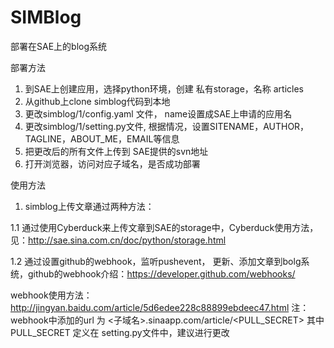 SIMBlog
=======

部署在SAE上的blog系统

部署方法

  1. 到SAE上创建应用，选择python环境，创建 私有storage，名称 articles
  2. 从github上clone simblog代码到本地
  3. 更改simblog/1/config.yaml 文件， name设置成SAE上申请的应用名
  4. 更改simblog/1/setting.py文件, 根据情况，设置SITENAME，AUTHOR，TAGLINE，ABOUT_ME，EMAIL等信息
  5. 把更改后的所有文件上传到 SAE提供的svn地址
  6. 打开浏览器，访问对应子域名，是否成功部署
  
使用方法

  1. simblog上传文章通过两种方法：

  1.1 通过使用Cyberduck来上传文章到SAE的storage中，Cyberduck使用方法，见：http://sae.sina.com.cn/doc/python/storage.html
  
  1.2 通过设置github的webhook，监听pushevent，
  更新、添加文章到bolg系统，github的webhook介绍：https://developer.github.com/webhooks/
  
  webhook使用方法：http://jingyan.baidu.com/article/5d6edee228c88899ebdeec47.html
  注：webhook中添加的url 为 <子域名>.sinaapp.com/article/<PULL_SECRET> 
  其中 PULL_SECRET 定义在 setting.py文件中，建议进行更改
